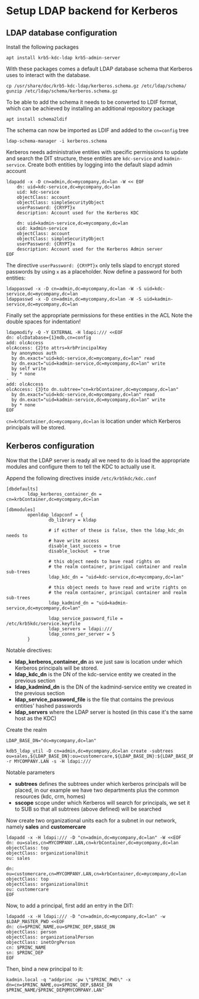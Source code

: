 # Setup LDAP backend for Kerberos


## LDAP database configuration

Install the following packages
```
apt install krb5-kdc-ldap krb5-admin-server
```

With these packages comes a default LDAP database schema that Kerberos uses to interact with the database.
```
cp /usr/share/doc/krb5-kdc-ldap/kerberos.schema.gz /etc/ldap/schema/
gunzip /etc/ldap/schema/kerberos.schema.gz
```

To be able to add the schema it needs to be converted to LDIF format, which can be achieved by installing an additional repository package
```
apt install schema2ldif
```

The schema can now be imported as LDIF and added to the `cn=config` tree
```
ldap-schema-manager -i kerberos.schema
```

Kerberos needs administrative entities with specific permissions to update and search the DIT structure, these entities are `kdc-service` and `kadmin-service`.
Create both entities by logging into the default slapd admin account

```
ldapadd -x -D cn=admin,dc=mycompany,dc=lan -W << EOF
    dn: uid=kdc-service,dc=mycompany,dc=lan
    uid: kdc-service
    objectClass: account
    objectClass: simpleSecurityObject
    userPassword: {CRYPT}x
    description: Account used for the Kerberos KDC

    dn: uid=kadmin-service,dc=mycompany,dc=lan
    uid: kadmin-service
    objectClass: account
    objectClass: simpleSecurityObject
    userPassword: {CRYPT}x
    description: Account used for the Kerberos Admin server
EOF
```

The directive `userPassword: {CRYPT}x` only tells slapd to encrypt stored passwords by using `x` as a placeholder.
Now define a password for both entities:
```
ldappasswd -x -D cn=admin,dc=mycompany,dc=lan -W -S uid=kdc-service,dc=mycompany,dc=lan
ldappasswd -x -D cn=admin,dc=mycompany,dc=lan -W -S uid=kadmin-service,dc=mycompany,dc=lan
```

Finally set the appropriate permissions for these entities in the ACL
Note the double spaces for indentation!
```
ldapmodify -Q -Y EXTERNAL -H ldapi:/// <<EOF
dn: olcDatabase={1}mdb,cn=config
add: olcAccess
olcAccess: {2}to attrs=krbPrincipalKey
  by anonymous auth
  by dn.exact="uid=kdc-service,dc=mycompany,dc=lan" read
  by dn.exact="uid=kadmin-service,dc=mycompany,dc=lan" write
  by self write
  by * none
-
add: olcAccess
olcAccess: {3}to dn.subtree="cn=krbContainer,dc=mycompany,dc=lan"
  by dn.exact="uid=kdc-service,dc=mycompany,dc=lan" read
  by dn.exact="uid=kadmin-service,dc=mycompany,dc=lan" write
  by * none
EOF
```

`cn=krbContainer,dc=mycompany,dc=lan` is location under which Kerberos principals will be stored.


## Kerberos configuration

Now that the LDAP server is ready all we need to do is load the appropriate modules and configure them to tell the KDC to actually use it.

Append the following directives inside `/etc/krb5kdc/kdc.conf`
```
[dbdefaults]
        ldap_kerberos_container_dn = cn=krbContainer,dc=mycompany,dc=lan

[dbmodules]
        openldap_ldapconf = {
                db_library = kldap

                # if either of these is false, then the ldap_kdc_dn needs to
                # have write access
                disable_last_success = true
                disable_lockout  = true

                # this object needs to have read rights on
                # the realm container, principal container and realm sub-trees
                ldap_kdc_dn = "uid=kdc-service,dc=mycompany,dc=lan"

                # this object needs to have read and write rights on
                # the realm container, principal container and realm sub-trees
                ldap_kadmind_dn = "uid=kadmin-service,dc=mycompany,dc=lan"

                ldap_service_password_file = /etc/krb5kdc/service.keyfile
                ldap_servers = ldapi:///
                ldap_conns_per_server = 5
        }
```

Notable directives:
- **ldap_kerberos_container_dn** as we just saw is location under which Kerberos principals will be stored.
- **ldap_kdc_dn** is the DN of the kdc-service entity we created in the previous section
- **ldap_kadmind_dn** is the DN of the kadmind-service entity we created in the previous section
- **ldap_service_password_file** is the file that contains the previous entities' hashed passwords
- **ldap_servers** where the LDAP server is hosted (in this case it's the same host as the KDC)


Create the realm
```
LDAP_BASE_DN="dc=mycompany,dc=lan"
        
kdb5_ldap_util -D cn=admin,dc=mycompany,dc=lan create -subtrees ou=sales,${LDAP_BASE_DN}:ou=customercare,${LDAP_BASE_DN}:${LDAP_BASE_DN} -r MYCOMPANY.LAN -s -H ldapi:///
```

Notable parameters
- **subtrees** defines the subtrees under which kerberos principals will be placed, in our example we have two departments plus the common resources (kdc, crm, homes)
- **sscope** scope under which Kerberos will search for principals, we set it to SUB so that all subtrees (above defined) will be searched


Now create two organizational units each for a subnet in our network, namely **sales** and **customercare**
```
ldapadd -x -H ldapi:/// -D "cn=admin,dc=mycompany,dc=lan" -W <<EOF
dn: ou=sales,cn=MYCOMPANY.LAN,cn=krbContainer,dc=mycompany,dc=lan
objectClass: top
objectClass: organizationalUnit
ou: sales

dn: ou=customercare,cn=MYCOMPANY.LAN,cn=krbContainer,dc=mycompany,dc=lan
objectClass: top
objectClass: organizationalUnit
ou: customercare
EOF
```

Now, to add a principal, first add an entry in the DIT:
```
ldapadd -x -H ldapi:/// -D "cn=admin,dc=mycompany,dc=lan" -w $LDAP_MASTER_PWD <<EOF
dn: cn=$PRINC_NAME,ou=$PRINC_DEP,$BASE_DN
objectClass: person
objectClass: organizationalPerson
objectClass: inetOrgPerson
cn: $PRINC_NAME
sn: $PRINC_DEP
EOF
```

Then, bind a new principal to it:
```
kadmin.local -q "addprinc -pw \"$PRINC_PWD\" -x dn=cn=$PRINC_NAME,ou=$PRINC_DEP,$BASE_DN $PRINC_NAME/$PRINC_DEP@MYCOMPANY.LAN"
```
